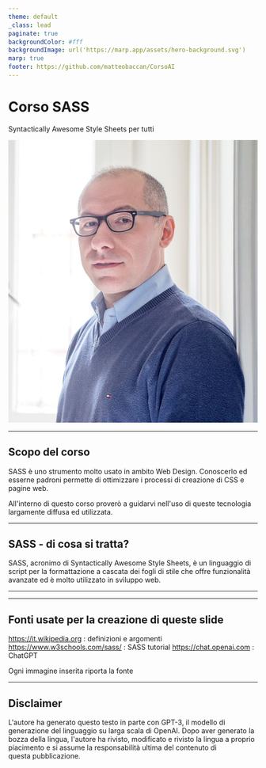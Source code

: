 ```yaml
---
theme: default
_class: lead
paginate: true
backgroundColor: #fff
backgroundImage: url('https://marp.app/assets/hero-background.svg')
marp: true
footer: https://github.com/matteobaccan/CorsoAI
---
```


# Corso SASS

Syntactically Awesome Style Sheets per tutti

![bg right](img/matteo-baccan.jpg)

<!-- _paginate: false -->
<!-- _footer: "" -->
<!-- style: "
img[alt~='center'] {
  display: block;
  margin: 0 auto;
}
" -->

---

## Scopo del corso

SASS è uno strumento molto usato in ambito Web Design. Conoscerlo ed esserne padroni permette di ottimizzare i processi di creazione di CSS e pagine web.

All'interno di questo corso proverò a guidarvi nell'uso di queste tecnologia largamente diffusa ed utilizzata.

---

## SASS - di cosa si tratta?

SASS, acronimo di Syntactically Awesome Style Sheets, è un linguaggio di script per la formattazione a cascata dei fogli di stile che offre funzionalità avanzate ed è molto utilizzato in sviluppo web.

---



---

## Fonti usate per la creazione di queste slide

<https://it.wikipedia.org> : definizioni e argomenti
<https://www.w3schools.com/sass/> : SASS tutorial
<https://chat.openai.com> : ChatGPT

Ogni immagine inserita riporta la fonte

---

## Disclaimer

L'autore ha generato questo testo in parte con GPT-3, il modello di generazione del linguaggio su larga scala di OpenAI. Dopo aver generato la bozza della lingua, l'autore ha rivisto, modificato e rivisto la lingua a proprio piacimento e si assume la responsabilità ultima del contenuto di questa pubblicazione.
